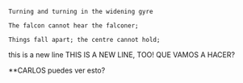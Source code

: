 

    Turning and turning in the widening gyre

    The falcon cannot hear the falconer;

    Things fall apart; the centre cannot hold;



this is a new line
THIS IS A NEW LINE, TOO! QUE VAMOS A HACER?

**CARLOS puedes ver esto?
